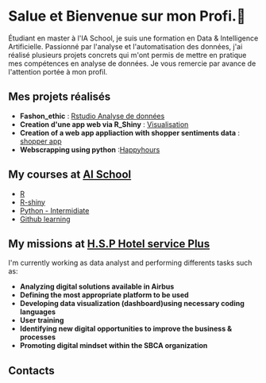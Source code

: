 # Salue et Bienvenue sur mon Profi.👋


Étudiant en master à l'IA School, je suis une formation en Data & Intelligence Artificielle. Passionné par l'analyse et l'automatisation des données, j'ai réalisé plusieurs projets concrets qui m'ont permis de mettre en pratique mes compétences en analyse de données. Je vous remercie par avance de l'attention portée à mon profil.

## Mes projets réalisés
- **Fashon_ethic** : [Rstudio Analyse de données](https://github.com/yoskoi/fashion_ethic.github.io)
- **Creation d'une app web via R_Shiny** : [Visualisation](https://moctar.shinyapps.io/moctarhamidy/)
- **Creation of a web app appliaction with shopper sentiments data** : [shopper app](https://github.com/kvnmits/Shopper-project)
- **Webscrapping using python** :[Happyhours](https://github.com/kevinmitamona/Happyhours-project)
  
## My courses at [AI School](https://www.intelligence-artificielle-school.com/?gad_source=1&gclid=CjwKCAiAzc2tBhA6EiwArv-i6XwkpvU_si8Yn0hhWdH2kiAUW3x4Ne77_lVRISqh2ZKlv5cyZFadgRoCPjoQAvD_BwE)
- [R](https://app.datacamp.com/learn/courses/intermediate-r)
- [R-shiny](https://github.com/universdesdonnees/R-Shiny)
- [Python - Intermidiate](https://app.datacamp.com/learn/courses/intermediate-python)
- [Github learning ](https://github.com/universdesdonnees/Git-Introduction)

## My missions at [H.S.P Hotel service Plus](https://hsp-idf.com/)
I'm currently working as data analyst and performing differents tasks such as:
- **Analyzing digital solutions available in Airbus**
- **Defining the most appropriate platform to be used**
- **Developing data visualization (dashboard)using necessary coding languages**
- **User training**
- **Identifying new digital opportunities to improve the business & processes**
- **Promoting digital mindset within the SBCA organization**


## Contacts
 





